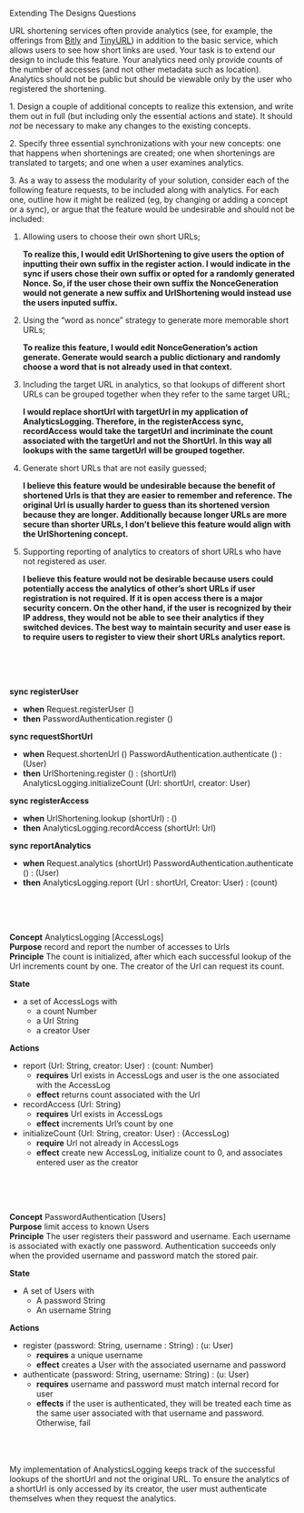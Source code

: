 Extending The Designs Questions

URL shortening services often provide analytics (see, for example, the offerings from [Bitly](https://bitly.com/pages/products/analytics) and [TinyURL](https://tinyurl.com/app/features/link-analytics)) in addition to the basic service, which allows users to see how short links are used. Your task is to extend our design to include this feature. Your analytics need only provide counts of the number of accesses (and not other metadata such as location). Analytics should not be public but should be viewable only by the user who registered the shortening.

1\.     Design a couple of additional concepts to realize this extension, and write them out in full (but including only the essential actions and state). It should *not* be necessary to make any changes to the existing concepts.

2\.     Specify three essential synchronizations with your new concepts: one that happens when shortenings are created; one when shortenings are translated to targets; and one when a user examines analytics.

3\.     As a way to assess the modularity of your solution, consider each of the following feature requests, to be included along with analytics. For each one, outline how it might be realized (eg, by changing or adding a concept or a sync), or argue that the feature would be undesirable and should not be included:

  1. Allowing users to choose their own short URLs;

     **To realize this, I would edit UrlShortening to give users the option of inputting their own suffix in the register action. I would indicate in the sync if users chose their own suffix or opted for a randomly generated Nonce. So, if the user chose their own suffix the NonceGeneration would not generate a new suffix and UrlShortening would instead use the users inputed suffix.**

  2. Using the “word as nonce” strategy to generate more memorable short URLs;

     **To realize this feature, I would edit NonceGeneration’s action generate. Generate would search a public dictionary and randomly choose a word that is not already used in that context.**
  
  4. Including the target URL in analytics, so that lookups of different short URLs can be grouped together when they refer to the same target URL;

     **I would replace shortUrl with targetUrl in my application of AnalyticsLogging. Therefore, in the registerAccess sync, recordAccess would take the targetUrl and incriminate the count associated with the targetUrl and not the ShortUrl. In this way all lookups with the same targetUrl will be grouped together.**

  5. Generate short URLs that are not easily guessed;

     **I believe this feature would be undesirable because the benefit of shortened Urls is that they are easier to remember and reference. The original Url is usually harder to guess than its shortened version because they are longer. Additionally because longer URLs are more secure than shorter URLs, I don’t believe this feature would align with the UrlShortening concept.**

6. Supporting reporting of analytics to creators of short URLs who have not registered as user.

   **I believe this feature would not be desirable because users could potentially access the analytics of other’s short URLs if user registration is not required. If it is open access there is a major security concern. On the other hand, if the user is recognized by their IP address, they would not be able to see their analytics if they switched devices. The best way to maintain security and user ease is to require users to register to view their short URLs analytics report.**
<br>
<br>
<br>

**sync registerUser**
  - **when** Request.registerUser ()
  - **then** PasswordAuthentication.register ()

**sync requestShortUrl**
  - **when**
    Request.shortenUrl ()
    PasswordAuthentication.authenticate () : (User)
  - **then**
    UrlShortening.register () : (shortUrl)
    AnalyticsLogging.initializeCount (Url: shortUrl, creator: User)
    
**sync registerAccess**
  - **when** UrlShortening.lookup (shortUrl) : ()
  - **then** AnalyticsLogging.recordAccess (shortUrl: Url)

**sync reportAnalytics**
  - **when**
    Request.analytics (shortUrl)
    PasswordAuthentication.authenticate () : (User)
  - **then**
    AnalyticsLogging.report (Url : shortUrl, Creator: User) : (count)
<br>
<br>
<br>

**Concept** AnalyticsLogging \[AccessLogs\]\
**Purpose** record and report the number of accesses to Urls\
**Principle** The count is  initialized, after which each successful lookup of the Url increments count by one. The creator of the Url can request its count.

**State**
  - a set of AccessLogs with
    - a count Number
    - a Url String
    - a creator User
  
**Actions**
  - report (Url: String, creator: User) : (count: Number)
    - **requires** Url exists in AccessLogs and user is the one associated with the AccessLog
    - **effect** returns count associated with the Url
  - recordAccess (Url: String)
    - **requires** Url exists in AccessLogs
    - **effect** increments Url’s count by one
  - initializeCount (Url: String, creator: User) : (AccessLog)
    - **require** Url not already in AccessLogs
    - **effect** create new AccessLog, initialize count to 0, and associates entered user as the creator
<br>
<br>
<br>

**Concept** PasswordAuthentication \[Users\]\
**Purpose** limit access to known Users\
**Principle** The user registers their password and username. Each username is associated with exactly one password. Authentication succeeds only when the provided username and password match the stored pair.

**State**
  - A set of Users with
    - A password String
    - An username String

**Actions**
  - register (password: String, username : String)  : (u: User)
    - **requires** a unique username
    - **effect** creates a User with the associated username and password
  - authenticate (password: String, username: String) : (u: User)
    - **requires** username and password must match internal record for user
    - **effects** if the user is authenticated, they will be treated each time as the same user associated with that username and password. Otherwise, fail
<br>
<br>
<br>
My implementation of AnalysticsLogging keeps track of the successful lookups of the shortUrl and not the original URL. To ensure the analytics of a shortUrl is only accessed by its creator, the user must authenticate themselves when they request the analytics.
